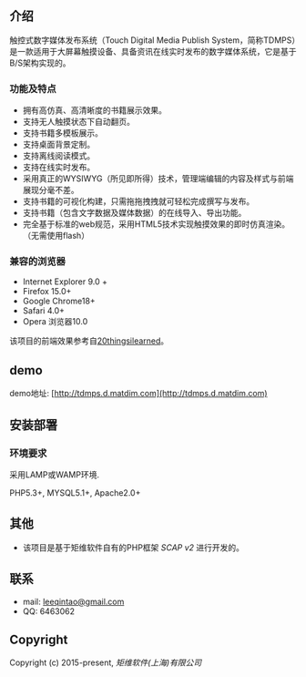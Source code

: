 ## 介绍

触控式数字媒体发布系统（Touch Digital Media Publish System，简称TDMPS）是一款适用于大屏幕触摸设备、具备资讯在线实时发布的数字媒体系统，它是基于B/S架构实现的。

### 功能及特点

- 拥有高仿真、高清晰度的书籍展示效果。
- 支持无人触摸状态下自动翻页。
- 支持书籍多模板展示。
- 支持桌面背景定制。
- 支持离线阅读模式。
- 支持在线实时发布。
- 采用真正的WYSIWYG（所见即所得）技术，管理端编辑的内容及样式与前端展现分毫不差。
- 支持书籍的可视化构建，只需拖拖拽拽就可轻松完成撰写与发布。
- 支持书籍（包含文字数据及媒体数据）的在线导入、导出功能。
- 完全基于标准的web规范，采用HTML5技术实现触摸效果的即时仿真渲染。（无需使用flash）

### 兼容的浏览器
- Internet Explorer 9.0 +
- Firefox 15.0+
- Google Chrome18+
- Safari 4.0+ 
- Opera 浏览器10.0

该项目的前端效果参考自[20thingsilearned](http://www.20thingsilearned.com/)。

## demo

demo地址: [http://tdmps.d.matdim.com](http://tdmps.d.matdim.com)


## 安装部署

### 环境要求

采用LAMP或WAMP环境.

PHP5.3+, MYSQL5.1+, Apache2.0+

## 其他
- 该项目是基于矩维软件自有的PHP框架 *SCAP v2* 进行开发的。

## 联系

- mail: leeqintao@gmail.com
- QQ: 6463062

## Copyright

Copyright (c) 2015-present, *矩维软件(上海)有限公司*
